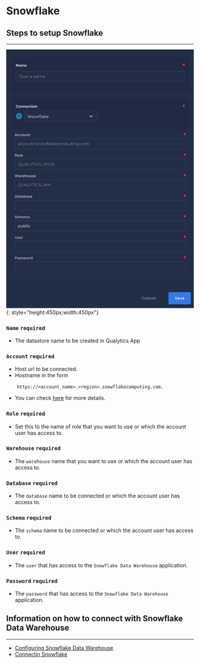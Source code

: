 # Snowflake

## Steps to setup Snowflake

---

![Screenshot](../assets/datastores/snowflake/create-datastore.png){: style="height:450px;width:450px"}

### `Name` <spam id='required'>`required`</spam>

* The datastore name  to be created in Qualytics App

### `Account` <spam id='required'>`required`</spam>

* Host url to be connected.
* Hostname in the form 
```text
    https://<account_name>.<region>.snowflakecomputing.com.
```

* You can check [here](https://docs.snowflake.com/en/user-guide/admin-account-identifier.html) for more details.

### `Role` <spam id='required'>`required`</spam>

* Set this to the name of role that you want to use or which the account user has access to.

### `Warehouse` <spam id='required'>`required`</spam>

* The `warehouse` name that you want to use or which the account user has access to.

### `Database` <spam id='required'>`required`</spam>

* The `database` name to be connected or which the account user has access to.

### `Schema` <spam id='required'>`required`</spam>

* The `schema` name to be connected or which the account user has access to.

### `User` <spam id='required'>`required`</spam>

* The `user` that has access to the `Snowflake Data Warehouse` application.
### `Password` <spam id='required'>`required`</spam>

* The `password` that has access to the `Snowflake Data Warehouse` application.

## Information on how to connect with Snowflake Data Warehouse

---

* [Configuring Snowflake Data Warehouse](https://docs.snowflake.com/en/user-guide/jdbc-configure.html)
* [Connectin Snowflake](https://docs.snowflake.com/en/user-guide-connecting.html)